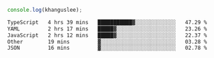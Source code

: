 ```js
console.log(khanguslee);
```

<!--START_SECTION:waka-->

```txt
TypeScript   4 hrs 39 mins   ███████████▓░░░░░░░░░░░░░   47.29 %
YAML         2 hrs 17 mins   █████▓░░░░░░░░░░░░░░░░░░░   23.26 %
JavaScript   2 hrs 12 mins   █████▓░░░░░░░░░░░░░░░░░░░   22.37 %
Other        19 mins         ▓░░░░░░░░░░░░░░░░░░░░░░░░   03.28 %
JSON         16 mins         ▓░░░░░░░░░░░░░░░░░░░░░░░░   02.78 %
```

<!--END_SECTION:waka-->

<!--
**khanguslee/khanguslee** is a ✨ _special_ ✨ repository because its `README.md` (this file) appears on your GitHub profile.

Here are some ideas to get you started:

- 🔭 I’m currently working on ...
- 🌱 I’m currently learning ...
- 👯 I’m looking to collaborate on ...
- 🤔 I’m looking for help with ...
- 💬 Ask me about ...
- 📫 How to reach me: ...
- 😄 Pronouns: ...
- ⚡ Fun fact: ...
-->
